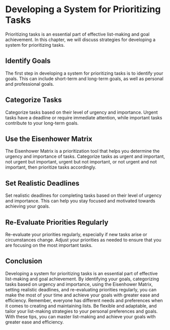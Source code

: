 Developing a System for Prioritizing Tasks
=======================================================================================

Prioritizing tasks is an essential part of effective list-making and goal achievement. In this chapter, we will discuss strategies for developing a system for prioritizing tasks.

Identify Goals
--------------

The first step in developing a system for prioritizing tasks is to identify your goals. This can include short-term and long-term goals, as well as personal and professional goals.

Categorize Tasks
----------------

Categorize tasks based on their level of urgency and importance. Urgent tasks have a deadline or require immediate attention, while important tasks contribute to your long-term goals.

Use the Eisenhower Matrix
-------------------------

The Eisenhower Matrix is a prioritization tool that helps you determine the urgency and importance of tasks. Categorize tasks as urgent and important, not urgent but important, urgent but not important, or not urgent and not important, then prioritize tasks accordingly.

Set Realistic Deadlines
-----------------------

Set realistic deadlines for completing tasks based on their level of urgency and importance. This can help you stay focused and motivated towards achieving your goals.

Re-Evaluate Priorities Regularly
--------------------------------

Re-evaluate your priorities regularly, especially if new tasks arise or circumstances change. Adjust your priorities as needed to ensure that you are focusing on the most important tasks.

Conclusion
----------

Developing a system for prioritizing tasks is an essential part of effective list-making and goal achievement. By identifying your goals, categorizing tasks based on urgency and importance, using the Eisenhower Matrix, setting realistic deadlines, and re-evaluating priorities regularly, you can make the most of your time and achieve your goals with greater ease and efficiency. Remember, everyone has different needs and preferences when it comes to creating and maintaining lists. Be flexible and adaptable, and tailor your list-making strategies to your personal preferences and goals. With these tips, you can master list-making and achieve your goals with greater ease and efficiency.
